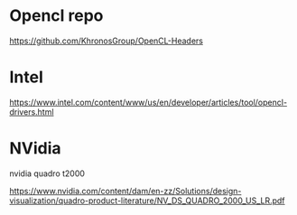 
# Opencl repo
https://github.com/KhronosGroup/OpenCL-Headers

# Intel
https://www.intel.com/content/www/us/en/developer/articles/tool/opencl-drivers.html

# NVidia
nvidia quadro t2000

https://www.nvidia.com/content/dam/en-zz/Solutions/design-visualization/quadro-product-literature/NV_DS_QUADRO_2000_US_LR.pdf
